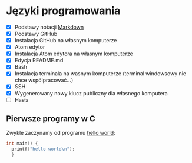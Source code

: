   # Języki programowania

- [x] Podstawy notacji [Markdown](https://daringfireball.net/projects/markdown/syntax)
- [x] Podstawy GitHub
-   [x] Instalacja GitHub na własnym komputerze
- [x] Atom edytor
-   [x] Instalacja Atom edytora na własnym komputerze
-   [x] Edycja README.md
- [x] Bash
-   [x] Instalacja terminala na wasnym komputerze (terminal windowsowy nie chce wspólpracować...)
- [x] SSH
-   [x] Wygenerowany nowy klucz publiczny dla własnego komputera
- [ ] Hasła

## Pierwsze programy w C

Zwykle zaczynamy od programu [hello world](/):

```c
int main() {
  printf("hello world\n");
  }
```

